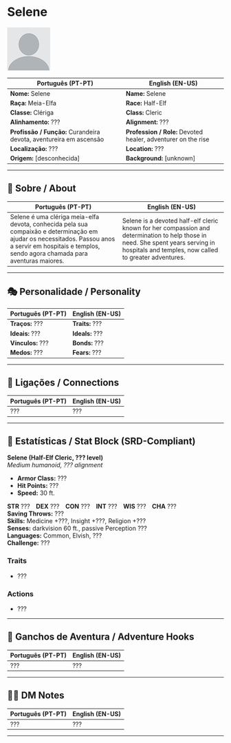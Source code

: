 # Selene

![Selene](docs/assets/npc/npc_blank.png)

| **Português (PT-PT)** | **English (EN-US)** |
| --------------------- | ------------------- |
| **Nome:** Selene | **Name:** Selene |
| **Raça:** Meia-Elfa | **Race:** Half-Elf |
| **Classe:** Clériga | **Class:** Cleric |
| **Alinhamento:** ??? | **Alignment:** ??? |
| **Profissão / Função:** Curandeira devota, aventureira em ascensão | **Profession / Role:** Devoted healer, adventurer on the rise |
| **Localização:** ??? | **Location:** ??? |
| **Origem:** [desconhecida] | **Background:** [unknown] |

---

## 📖 Sobre / About

| **Português (PT-PT)** | **English (EN-US)** |
| --------------------- | ------------------- |
| Selene é uma clériga meia-elfa devota, conhecida pela sua compaixão e determinação em ajudar os necessitados. Passou anos a servir em hospitais e templos, sendo agora chamada para aventuras maiores. | Selene is a devoted half-elf cleric known for her compassion and determination to help those in need. She spent years serving in hospitals and temples, now called to greater adventures. |

---

## 🎭 Personalidade / Personality

| **Português (PT-PT)** | **English (EN-US)** |
| --------------------- | ------------------- |
| **Traços:** ??? | **Traits:** ??? |
| **Ideais:** ??? | **Ideals:** ??? |
| **Vínculos:** ??? | **Bonds:** ??? |
| **Medos:** ??? | **Fears:** ??? |

---

## 🔗 Ligações / Connections

| **Português (PT-PT)** | **English (EN-US)** |
| --------------------- | ------------------- |
| ??? | ??? |

---

<!-- 🔒 DM-ONLY SECTION BELOW -->

## 🧩 Estatísticas / Stat Block (SRD-Compliant)

**Selene (Half-Elf Cleric, ??? level)**  
*Medium humanoid, ??? alignment*

- **Armor Class:** ???  
- **Hit Points:** ???  
- **Speed:** 30 ft.  

**STR** ??? **DEX** ??? **CON** ??? **INT** ??? **WIS** ??? **CHA** ???  
**Saving Throws:** ???  
**Skills:** Medicine +???, Insight +???, Religion +???  
**Senses:** darkvision 60 ft., passive Perception ???  
**Languages:** Common, Elvish, ???  
**Challenge:** ???  

### Traits
- ???

### Actions
- ???

---

## 🎲 Ganchos de Aventura / Adventure Hooks

| **Português (PT-PT)** | **English (EN-US)** |
| --------------------- | ------------------- |
| ??? | ??? |

---

## 🧑‍💻 DM Notes

| **Português (PT-PT)** | **English (EN-US)** |
| --------------------- | ------------------- |
| ??? | ??? |

---